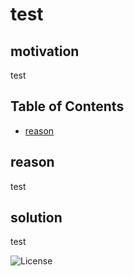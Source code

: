 
  # test


## motivation
 test


 ## Table of Contents

 * [reason](#reason)




## reason
 test
 ## solution
 test





![License](https://img.shields.io/badge/License-Apache-blue.svg)



